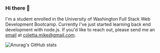 ### Hi there 👋

I'm a student enrolled in the University of Washington Full Stack Web Development Bootcamp. Currently I've just started learning back end development with node.js. If you'd like to reach out, please send me an [email](mailto:coletta.mike@gmail.com) at coletta.mike@gmail.com.

![Anurag's GitHub stats](https://github-readme-stats.vercel.app/api?username=MikeColetta&theme=midnight-purple&show_icons=true)

<!--
**MikeColetta/MikeColetta** is a ✨ _special_ ✨ repository because its `README.md` (this file) appears on your GitHub profile.

Here are some ideas to get you started:

- 🔭 I’m currently working on ...
- 🌱 I’m currently learning ...
- 👯 I’m looking to collaborate on ...
- 🤔 I’m looking for help with ...
- 💬 Ask me about ...
- 📫 How to reach me: ...
- 😄 Pronouns: ...
- ⚡ Fun fact: ...
-->
